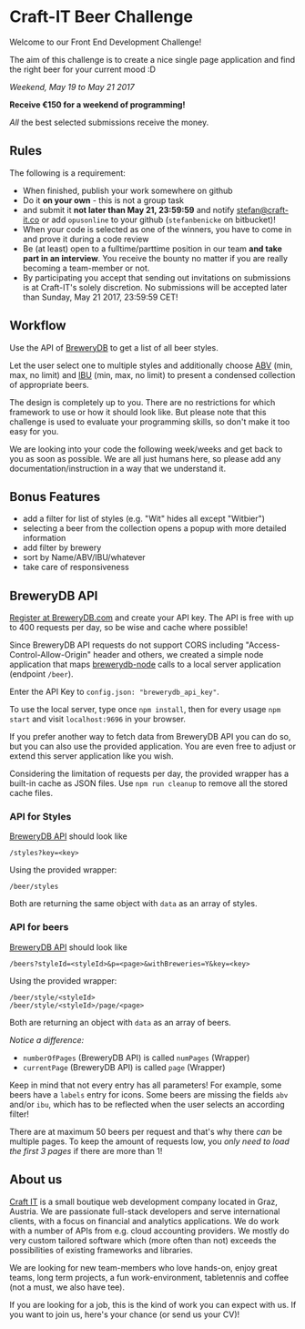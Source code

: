 # Craft-IT Beer Challenge

Welcome to our Front End Development Challenge!

The aim of this challenge is to create a nice single page application and find
the right beer for your current mood :D

_Weekend, May 19 to May 21 2017_

__Receive €150 for a weekend of programming!__

_All_ the best selected submissions receive the money.

## Rules
The following is a requirement:

* When finished, publish your work somewhere on github
* Do it __on your own__ - this is not a group task
* and submit it __not later than May 21, 23:59:59__ and notify stefan@craft-it.co or add `opusonline` to your github (`stefanbenicke` on bitbucket)!
* When your code is selected as one of the winners, you have to come in and prove it during a code review
* Be (at least) open to a fulltime/parttime position in our team __and take part in an interview__. You receive the bounty no matter if you are really becoming a team-member or not.
* By participating you accept that sending out invitations on submissions is at Craft-IT's solely discretion. No submissions will be accepted later than Sunday, May 21 2017, 23:59:59 CET!

## Workflow
Use the API of [BreweryDB](http://www.brewerydb.com/developers/docs) to get a
list of all beer styles.

Let the user select one to multiple styles and additionally choose
[ABV](https://en.wikipedia.org/wiki/Alcohol_by_volume) (min, max, no limit) and
[IBU](https://en.wikipedia.org/wiki/Beer_measurement#Bitterness) (min, max, no limit) to
present a condensed collection of appropriate beers.

The design is completely up to you. There are no restrictions for which framework to use
or how it should look like. But please note that this challenge is used to evaluate
your programming skills, so don't make it too easy for you.

We are looking into your code the following week/weeks and get back to you as soon as possible.
We are all just humans here, so please add any documentation/instruction in a way that we understand it.

## Bonus Features
- add a filter for list of styles (e.g. "Wit" hides all except "Witbier")
- selecting a beer from the collection opens a popup with more detailed information
- add filter by brewery
- sort by Name/ABV/IBU/whatever
- take care of responsiveness

## BreweryDB API
[Register at BreweryDB.com](https://www.brewerydb.com/auth/signup) and create your API key.
The API is free with up to 400 requests per day, so be wise and cache where possible!

Since BreweryDB API requests do not support CORS including "Access-Control-Allow-Origin"
header and others, we created a simple node application that maps
[brewerydb-node](https://github.com/ronandi/brewerydb-node) calls to a local server application (endpoint `/beer`).

Enter the API Key to `config.json: "brewerydb_api_key"`.

To use the local server, type once `npm install`, then for every usage `npm start` and visit `localhost:9696` in your browser.

If you prefer another way to fetch data from BreweryDB API you can do so, but you can also use
the provided application. You are even free to adjust or extend this server application like you wish.

Considering the limitation of requests per day, the provided wrapper has a built-in cache as JSON files.
Use `npm run cleanup` to remove all the stored cache files.

### API for Styles
[BreweryDB API](http://www.brewerydb.com/developers/docs-endpoint/style_index) should look like

```
/styles?key=<key>
```

Using the provided wrapper:

```
/beer/styles
```

Both are returning the same object with `data` as an array of styles.

### API for beers
[BreweryDB API](http://www.brewerydb.com/developers/docs-endpoint/beer_index) should look like

```
/beers?styleId=<styleId>&p=<page>&withBreweries=Y&key=<key>
```

Using the provided wrapper:

```
/beer/style/<styleId>
/beer/style/<styleId>/page/<page>
```


Both are returning an object with `data` as an array of beers.

*Notice a difference:*

- `numberOfPages` (BreweryDB API) is called `numPages` (Wrapper)
- `currentPage` (BreweryDB API) is called `page` (Wrapper)

Keep in mind that not every entry has all parameters! For example, some beers have
a `labels` entry for icons. Some beers are missing the fields `abv` and/or `ibu`,
which has to be reflected when the user selects an according filter!

There are at maximum 50 beers per request and that's why there *can* be multiple pages.
To keep the amount of requests low, you *only need to load the first 3 pages* if there are more than 1!

## About us
[Craft IT](http://www.craft-it.co/) is a small boutique web development company
located in Graz, Austria. We are passionate full-stack developers and serve
international clients, with a focus on financial and analytics applications. We
do work with a number of APIs from e.g. cloud accounting providers. We mostly do
very custom tailored software which (more often than not) exceeds the possibilities
of existing frameworks and libraries.

We are looking for new team-members who love hands-on, enjoy great teams, long
term projects, a fun work-environment, tabletennis and coffee (not a must, we also have tee).

If you are looking for a job, this is the kind of work you can expect with us.
If you want to join us, here's your chance (or send us your CV)!
